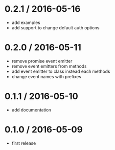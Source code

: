 0.2.1 / 2016-05-16
==================

* add examples
* add support to change default auth options

0.2.0 / 2016-05-11
==================

* remove promise event emitter
* remove event emitters from methods
* add event emitter to class instead each methods
* change event names with prefixes

0.1.1 / 2016-05-10
==================

* add documentation

0.1.0 / 2016-05-09
==================

* first release
